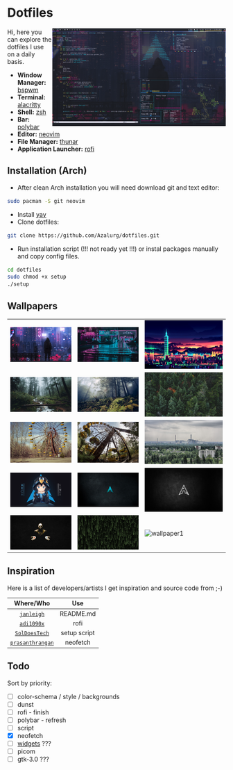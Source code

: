 # Dotfiles

<img src="./screenshot.png" alt="screenshot" align="right" width="400px">

Hi, here you can explore the dotfiles I use on a daily basis.

- **Window Manager:** [bspwm](https://github.com/baskerville/bspwm)
- **Terminal:** [alacritty](https://github.com/alacritty/alacritty)
- **Shell:** [zsh](https://www.zsh.org/)
- **Bar:** [polybar](https://polybar.github.io/)
- **Editor:** [neovim](https://github.com/neovim/neovim)
- **File Manager:** [thunar](https://github.com/xfce-mirror/thunar)
- **Application Launcher:** [rofi](https://github.com/davatorium/rofi)

## Installation (Arch)

- After clean Arch installation you will need download git and text editor:

```bash
sudo pacman -S git neovim
```

- Install [yay](https://github.com/Jguer/yay#installation)
- Clone dotfiles:

```bash
git clone https://github.com/Azalurg/dotfiles.git
```

- Run installation script (!!! not ready yet !!!) or instal packages manually and copy config files.

```bash
cd dotfiles
sudo chmod +x setup
./setup
```

## Wallpapers

<table>
    <tr>
        <td><img src="./config/rice/themes/aura/wallpapers/wallpaper-01.jpg" alt="wallpaper1" width=300px></td>
        <td><img src="./config/rice/themes/aura/wallpapers/wallpaper-02.jpg" alt="wallpaper1" width=300px></td>
        <td><img src="./config/rice/themes/aura/wallpapers/lockscreen-01.jpg" alt="wallpaper1" width=300px></td>
    </tr>
    <tr>
        <td><img src="./config/rice/themes/oslo/wallpapers/wallpaper-01.jpg" alt="wallpaper1" width=300px></td>
        <td><img src="./config/rice/themes/oslo/wallpapers/wallpaper-02.jpg" alt="wallpaper1" width=300px></td>
        <td><img src="./config/rice/themes/oslo/wallpapers/lockscreen-01.jpg" alt="wallpaper1" width=300px></td>
    </tr>
    <tr>
        <td><img src="./config/rice/themes/pripyat/wallpapers/wallpaper-01.jpg" alt="wallpaper1" width=300px></td>
        <td><img src="./config/rice/themes/pripyat/wallpapers/wallpaper-02.jpg" alt="wallpaper1" width=300px></td>
        <td><img src="./config/rice/themes/pripyat/wallpapers/lockscreen-01.jpg" alt="wallpaper1" width=300px></td>
    </tr>
    <tr>
        <td><img src="./config/rice/themes/vancouver/wallpapers/wallpaper-01.png" alt="wallpaper1" width=300px></td>
        <td><img src="./config/rice/themes/vancouver/wallpapers/wallpaper-02.jpg" alt="wallpaper1" width=300px></td>
        <td><img src="./config/rice/themes/vancouver/wallpapers/lockscreen-01.jpg" alt="wallpaper1" width=300px></td>
    </tr>
    <tr>
        <td><img src="./config/rice/themes/zion/wallpapers/wallpaper-01.jpg" alt="wallpaper1" width=300px></td>
        <td><img src="./config/rice/themes/zion/wallpapers/wallpaper-02.jpg" alt="wallpaper1" width=300px></td>
        <td><img src="./config/rice/themes/zion/wallpapers/lockscreen-01.png" alt="wallpaper1" width=300px></td>
    </tr>
</table>

<!-- ## Colorscheme -->

## Inspiration

Here is a list of developers/artists I get inspiration and source code from ;-)

|    Where/Who     |  Use  |
| :--------------: | :---: |
| [`janleigh`](https://github.com/janleigh/dotfiles)        | README.md |
| [`adi1090x`](https://github.com/adi1090x/rofi)            | rofi      |
| [`SolDoesTech`](https://github.com/SolDoesTech/hyprland)  | setup script |
| [`prasanthrangan`](https://github.com/prasanthrangan/hyprdots)  | neofetch |

## Todo

Sort by priority:

- [ ] color-schema / style / backgrounds
- [ ] dunst
- [ ] rofi - finish
- [ ] polybar - refresh
- [ ] script
- [x] neofetch
- [ ] [widgets](https://github.com/rxyhn/tokyo) ???
- [ ] picom
- [ ] gtk-3.0 ???
